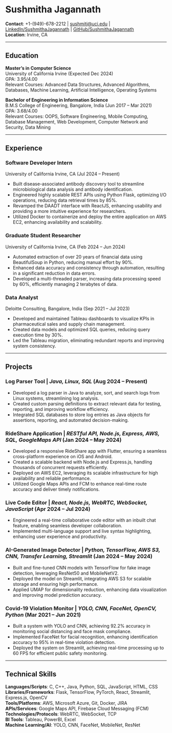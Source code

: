 # Sushmitha Jagannath

**Contact**: +1-(949)-678-2212 | sushmitj@uci.edu | [LinkedIn/SushmithaJagannath](https://www.linkedin.com/in/SushmithaJagannath) | [GitHub/SushmithaJagannath](https://github.com/SushmithaJagannath)  
**Location**: Irvine, CA

---

## Education

**Master’s in Computer Science**  
University of California Irvine (Expected Dec 2024)  
GPA: 3.95/4.00  
Relevant Courses: Advanced Data Structures, Advanced Algorithms, Databases, Machine Learning, Artificial Intelligence, Operating Systems

**Bachelor of Engineering in Information Science**  
B.M.S College of Engineering, Bangalore, India (Jun 2017 – Mar 2021)  
GPA: 3.68/4.00  
Relevant Courses: OOPS, Software Engineering, Mobile Computing, Database Management, Web Development, Computer Network and Security, Data Mining

---

## Experience

### **Software Developer Intern**  
University of California Irvine, CA (Jul 2024 – Present)  
- Built disease-associated antibody discovery tool to streamline microbiological data analysis and antibody identification.
- Engineered highly scalable REST APIs using Python Flask, optimizing I/O operations, reducing data retrieval times by 85%.
- Revamped the DAADT interface with ReactJS, enhancing usability and providing a more intuitive experience for researchers.
- Utilized Docker to containerize and deploy the entire application on AWS EC2, enhancing availability and scalability.

### **Graduate Student Researcher**  
University of California Irvine, CA (Feb 2024 – Jun 2024)  
- Automated extraction of over 20 years of financial data using BeautifulSoup in Python, reducing manual effort by 90%.
- Enhanced data accuracy and consistency through automation, resulting in a significant reduction in data errors.
- Developed a multi-threaded parser, increasing data processing speed by 60%, efficiently managing 2 terabytes of data.

### **Data Analyst**  
Deloitte Consulting, Bangalore, India (Sep 2021 – Jul 2023)  
- Developed and maintained Tableau dashboards to visualize KPIs in pharmaceutical sales and supply chain management.
- Created data models and optimized SQL queries, reducing query execution time by 30%.
- Led the Tableau migration, eliminating redundant reports and improving system consistency.

---

## Projects

### **Log Parser Tool** | _Java, Linux, SQL_ (Aug 2024 – Present)  
- Developed a log parser in Java to analyze, sort, and search logs from Linux systems, streamlining log analysis.
- Created custom parsing definitions to extract relevant data for testing, reporting, and improving workflow efficiency.
- Integrated SQL databases to store log entries as Java objects for assertions, reporting, and automated decision-making.

### **RideShare Application** | _RESTful API, Node.js, Express, AWS, SQL, GoogleMaps API_ (Jan 2024 – May 2024)  
- Developed a responsive RideShare app with Flutter, ensuring a seamless cross-platform experience on iOS and Android.
- Created a scalable backend with Node.js and Express.js, handling thousands of concurrent requests efficiently.
- Deployed on AWS EC2, leveraging its scalable infrastructure for high availability and reliable performance.
- Utilized Google Maps APIs and FCM to enhance real-time route accuracy and deliver timely notifications.

### **Live Code Editor** | _React, Node.js, WebRTC, WebSocket, JavaScript_ (Apr 2024 – Jul 2024)  
- Engineered a real-time collaborative code editor with an inbuilt chat feature, enabling seamless developer collaboration.
- Implemented multi-language support and live syntax highlighting, enhancing user experience and productivity.

### **AI-Generated Image Detector** | _Python, TensorFlow, AWS S3, CNN, Transfer Learning, Streamlit_ (Jan 2024 – May 2024)  
- Built and fine-tuned CNN models with TensorFlow for fake image detection, leveraging ResNet50 and MobileNetV2.
- Deployed the model on Streamlit, integrating AWS S3 for scalable storage and ensuring high performance.
- Applied UMAP for dimensionality reduction, enhancing data visualization and improving model prediction accuracy.

### **Covid-19 Violation Monitor** | _YOLO, CNN, FaceNet, OpenCV, Python_ (Mar 2021 – Jun 2021)  
- Built a system with YOLO and CNN, achieving 92.2% accuracy in monitoring social distancing and face mask compliance.
- Implemented FaceNet for facial recognition, enhancing identification accuracy to 95% in real-time violation detection.
- Deployed the system on Streamlit, achieving real-time processing up to 60 FPS for efficient public safety monitoring.

---

## Technical Skills

**Languages/Scripts**: C, C++, Java, Python, SQL, JavaScript, HTML, CSS  
**Libraries/Frameworks**: Flask, TensorFlow, PyTorch, React, Streamlit, Express.js, OpenCV  
**Tools/Platforms**: AWS, Microsoft Azure, Git, Docker, JIRA  
**APIs/Services**: Google Maps API, Firebase Cloud Messaging (FCM)  
**Technologies/Protocols**: WebRTC, WebSocket, TCP  
**BI Tools**: Tableau, PowerBI, Excel  
**Machine Learning/AI**: YOLO, CNN, FaceNet, MobileNet, ResNet
